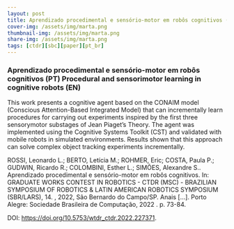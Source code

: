 ```yaml
---
layout: post
title: Aprendizado procedimental e sensório-motor em robôs cognitivos (PT) Procedural and sensorimotor learning in cognitive robots (EN)
cover-img: /assets/img/marta.png
thumbnail-img: /assets/img/marta.png
share-img: /assets/img/marta.png
tags: [ctdr][sbc][paper][pt_br]
---
```


### Aprendizado procedimental e sensório-motor em robôs cognitivos (PT) Procedural and sensorimotor learning in cognitive robots (EN)



This work presents a cognitive agent based on the CONAIM model (Conscious Attention-Based Integrated Model) that can incrementally learn procedures for carrying out experiments inspired by the first three sensorymotor substages of Jean Piaget’s Theory. The agent was implemented using the Cognitive Systems Toolkit (CST) and validated with mobile robots in simulated environments. Results shown that this approach can solve complex object tracking experiments incrementally.

ROSSI, Leonardo L.; BERTO, Letícia M.; ROHMER, Eric; COSTA, Paula P.; GUDWIN, Ricardo R.; COLOMBINI, Esther L.; SIMÕES, Alexandre S.. Aprendizado procedimental e sensório-motor em robôs cognitivos. In: GRADUATE WORKS CONTEST IN ROBOTICS - CTDR (MSC) - BRAZILIAN SYMPOSIUM OF ROBOTICS & LATIN AMERICAN ROBOTICS SYMPOSIUM (SBR/LARS), 14. , 2022, São Bernardo do Campo/SP. Anais [...]. Porto Alegre: Sociedade Brasileira de Computação, 2022 . p. 73-84. 

DOI: https://doi.org/10.5753/wtdr_ctdr.2022.227371.

